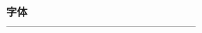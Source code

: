 
  # 字体
  ---

  <Common-LinkList :linkList='{"name":"字体","item":[{"link":"https://fonts.safe.360.cn/","icon":"/logo.png","text":"查字体版权-360"},{"link":"http://www.qiuziti.com/","icon":"/logo.png","text":"求字体"},{"link":"http://www.maoken.com/all-fonts","icon":"http://www.maoken.com/favicon.ico","text":"免费商用-猫啃网"},{"link":"http://www.hellofont.cn/font-list?tag=73","icon":"http://www.hellofont.cn/favicon.ico","text":"免费商用-字由"},{"link":"http://www.fonts.net.cn/commercial-free-32767/fonts-zh-1.html","icon":"http://www.fonts.net.cn/favicon.ico","text":"字体天下"},{"link":"https://izihun.com/","icon":"https://izihun.com/favicon.ico","text":"字魂"},{"link":"https://www.100font.com/","icon":"/logo.png","text":"免费商用-100font"},{"link":"https://www.uisdc.com/category/hot-download/fonts-download","icon":"https://www.uisdc.com/favicon.ico","text":"字体下载-优设"},{"link":"https://fontsup.com/","icon":"https://fontsup.com/favicon.ico","text":"英文-fontsup"},{"link":"http://www.ziticq.com","icon":"http://www.ziticq.com/favicon.ico","text":"字体传奇"},{"link":"http://font.chinaz.com","icon":"http://font.chinaz.com/favicon.ico","text":"站长字体"},{"link":"http://www.fontex.org","icon":"/logo.png","text":"Fontex"},{"link":"http://www.17ziti.com","icon":"http://www.17ziti.com/favicon.ico","text":"字体之家"}]}'/>
  